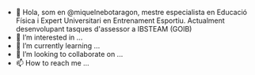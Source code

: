 - 👋 Hola, som en @miquelnebotaragon, mestre especialista en Educació Física i Expert Universitari en Entrenament Esportiu. Actualment desenvolupant tasques d'assessor a IBSTEAM (GOIB) <a href="https://ibsteam.caib.es" target="_blank" website> </a> 
- 👀 I’m interested in ...
- 🌱 I’m currently learning ...
- 💞️ I’m looking to collaborate on ...
- 📫 How to reach me ...

<!---
miquelnebotaragon/miquelnebotaragon is a ✨ special ✨ repository because its `README.md` (this file) appears on your GitHub profile.
You can click the Preview link to take a look at your changes.
--->
